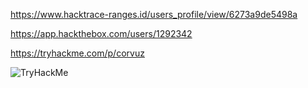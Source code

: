 https://www.hacktrace-ranges.id/users_profile/view/6273a9de5498a

https://app.hackthebox.com/users/1292342

https://tryhackme.com/p/corvuz

<img href="https://tryhackme.com/p/corvuz" src="https://tryhackme-badges.s3.amazonaws.com/corvuz.png" alt="TryHackMe">
